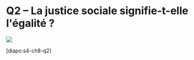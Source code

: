 # Q2 – La justice sociale signifie-t-elle l'égalité ?

![](https://upload.wikimedia.org/wikipedia/commons/thumb/6/61/Balance_justice.png/703px-Balance_justice.png)

[diapo:s4-ch8-q2]